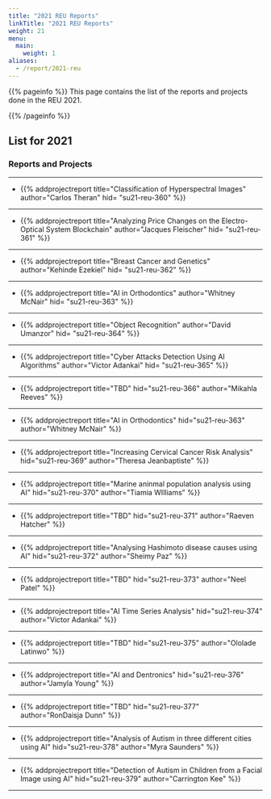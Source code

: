 ```yaml
---
title: "2021 REU Reports"
linkTitle: "2021 REU Reports"
weight: 21
menu:
  main: 
    weight: 1
aliases:
  - /report/2021-reu
---
```


{{% pageinfo %}}
This page contains the list of the reports and projects done in the
REU 2021.

{{% /pageinfo %}}

## List for 2021


### Reports and Projects

---

* {{% addprojectreport
  title="Classification of Hyperspectral Images"
  author="Carlos Theran"
  hid= "su21-reu-360"
  %}}

---

* {{% addprojectreport
  title="Analyzing Price Changes on the Electro-Optical System Blockchain"
  author="Jacques Fleischer"
  hid= "su21-reu-361"
  %}}
  
---

* {{% addprojectreport
  title="Breast Cancer and Genetics"
  author="Kehinde Ezekiel"
  hid= "su21-reu-362"
  %}}

---

* {{% addprojectreport
  title="AI in Orthodontics"
  author="Whitney McNair"
  hid= "su21-reu-363"
  %}}

---

* {{% addprojectreport
  title="Object Recognition"
  author="David Umanzor"
  hid= "su21-reu-364"
  %}}

---

* {{% addprojectreport
  title="Cyber Attacks Detection Using AI Algorithms"
  author="Victor Adankai"
  hid= "su21-reu-365"
  %}}
  
---

* {{% addprojectreport
  title="TBD"
  hid="su21-reu-366" 
  author="Mikahla Reeves"
  %}}

---

* {{% addprojectreport
  title="AI in Orthodontics"
  hid="su21-reu-363" 
  author="Whitney McNair"
  %}}

---

* {{% addprojectreport
  title="Increasing Cervical Cancer Risk Analysis"
  hid="su21-reu-369" 
  author="Theresa Jeanbaptiste"
  %}}

---

* {{% addprojectreport
  title="Marine aninmal population analysis using AI"
  hid="su21-reu-370" 
  author="Tiamia WIlliams"
  %}}

---

* {{% addprojectreport
  title="TBD"
  hid="su21-reu-371" 
  author="Raeven Hatcher"
  %}}

---

* {{% addprojectreport
  title="Analysing Hashimoto disease causes using AI"
  hid="su21-reu-372" 
  author="Sheimy Paz"
  %}}

---


* {{% addprojectreport
  title="TBD"
  hid="su21-reu-373" 
  author="Neel Patel"
  %}}

---

* {{% addprojectreport
  title="AI Time Series Analysis"
  hid="su21-reu-374" 
  author="Victor Adankai"
  %}}

---

* {{% addprojectreport
  title="TBD"
  hid="su21-reu-375"
  author="Ololade Latinwo"
  %}}

---


* {{% addprojectreport
  title="AI and Dentronics"
  hid="su21-reu-376"
  author="Jamyla Young"
  %}}

---

* {{% addprojectreport
  title="TBD"
  hid="su21-reu-377"
  author="RonDaisja Dunn"
  %}}
---

* {{% addprojectreport
  title="Analysis of Autism in three different cities using AI"
  hid="su21-reu-378"
  author="Myra Saunders"
  %}}

---

* {{% addprojectreport
  title="Detection of Autism in Children from a Facial Image using AI"
  hid="su21-reu-379"
  author="Carrington Kee"
  %}}

---
